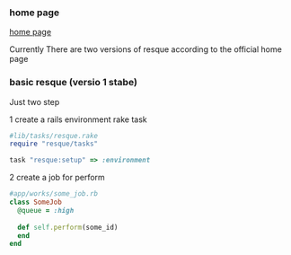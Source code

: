 ### home page

[home page](https://github.com/resque/resque)


Currently There are two versions of resque according to the official home page

### basic resque (versio 1 stabe)

Just two step

1  create a rails environment rake task

```ruby
#lib/tasks/resque.rake
require "resque/tasks"

task "resque:setup" => :environment
```

2  create a job for perform


```ruby
#app/works/some_job.rb
class SomeJob
  @queue = :high
  
  def self.perform(some_id)
  end
end
```

